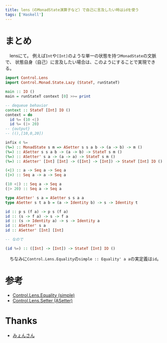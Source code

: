 ```yaml
---
title: lens（のMonadState演算子など）で自己に言及したい時はidを使う
tags: ['Haskell']
---
```

# まとめ
　lensにて。
例えば`Int`や`[Int]`のような単一の状態を持つ`MonadState`の文脈で、
状態自身（自己）に言及したい場合は、このようにすることで実現できる。

```haskell
import Control.Lens
import Control.Monad.State.Lazy (StateT, runStateT)

main :: IO ()
main = runStateT context [0] >>= print

-- dequeue behavior
context :: StateT [Int] IO ()
context = do
  id %= (10 <|)
  id %= (|> 20)
-- {output}
-- ((),[10,0,20])
```

```haskell
infix 4 %=
(%=) :: MonadState s m => ASetter s s a b -> (a -> b) -> m ()
(%=) :: ASetter s s a b -> (a -> b) -> StateT s m ()
(%=) :: ASetter' s a -> (a -> a) -> StateT s m ()
(%=) :: ASetter' [Int] [Int] -> ([Int] -> [Int]) -> StateT [Int] IO ()

(<|) :: a -> Seq a -> Seq a
(|>) :: Seq a -> a -> Seq a

(10 <|) :: Seq a -> Seq a
(|> 20) :: Seq a -> Seq a

type ASetter' s a = ASetter s s a a
type ASetter s t a b = (a -> Identity b) -> s -> Identity t

id :: p s (f a) -> p s (f a)
id :: (s -> f a) -> s -> f a
id :: (s -> Identity a) -> s -> Identity a
id :: ASetter' s a
id :: ASetter' [Int] [Int]

-- なので

(id %=) :: ([Int] -> [Int]) -> StateT [Int] IO ()
```


　ちなみに`Control.Lens.Equality`の`simple :: Equality' a a`の実定義は`id`。


# 参考

- [Control.Lens.Equality (simple)](https://www.stackage.org/haddock/lts-9.10/lens-4.15.4/Control-Lens-Equality.html#v:simple)
- [Control.Lens.Setter (ASetter)](https://www.stackage.org/haddock/lts-9.10/lens-4.15.4/Control-Lens-Setter.html#t:ASetter)


# Thanks

- [みょんさん](https://myuon.github.io/)
